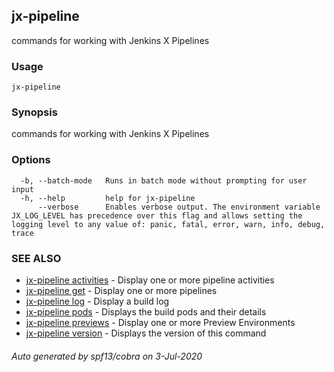 ## jx-pipeline

commands for working with Jenkins X Pipelines

### Usage

```
jx-pipeline
```

### Synopsis

commands for working with Jenkins X Pipelines

### Options

```
  -b, --batch-mode   Runs in batch mode without prompting for user input
  -h, --help         help for jx-pipeline
      --verbose      Enables verbose output. The environment variable JX_LOG_LEVEL has precedence over this flag and allows setting the logging level to any value of: panic, fatal, error, warn, info, debug, trace
```

### SEE ALSO

* [jx-pipeline activities](jx-pipeline_activities.md)	 - Display one or more pipeline activities
* [jx-pipeline get](jx-pipeline_get.md)	 - Display one or more pipelines
* [jx-pipeline log](jx-pipeline_log.md)	 - Display a build log
* [jx-pipeline pods](jx-pipeline_pods.md)	 - Displays the build pods and their details
* [jx-pipeline previews](jx-pipeline_previews.md)	 - Display one or more Preview Environments
* [jx-pipeline version](jx-pipeline_version.md)	 - Displays the version of this command

###### Auto generated by spf13/cobra on 3-Jul-2020
